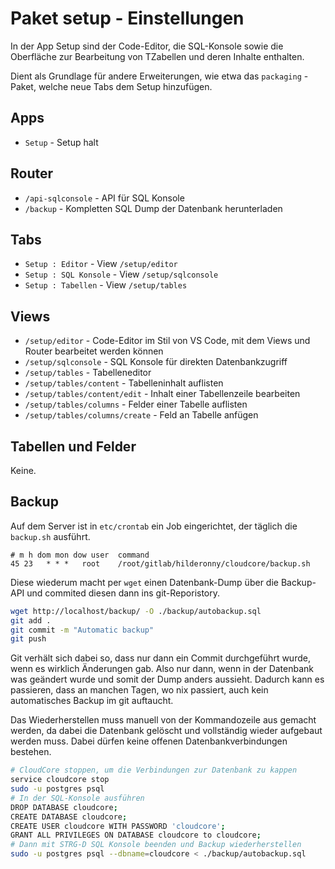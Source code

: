 # Paket setup - Einstellungen

In der App Setup sind der Code-Editor, die SQL-Konsole sowie die Oberfläche zur Bearbeitung von TZabellen und deren Inhalte enthalten.

Dient als Grundlage für andere Erweiterungen, wie etwa das `packaging` - Paket, welche neue Tabs dem Setup hinzufügen.

## Apps

* `Setup` - Setup halt

## Router

* `/api-sqlconsole` - API für SQL Konsole
* `/backup` - Kompletten SQL Dump der Datenbank herunterladen

## Tabs

* `Setup : Editor` - View `/setup/editor`
* `Setup : SQL Konsole` - View `/setup/sqlconsole`
* `Setup : Tabellen` - View `/setup/tables`

## Views

* `/setup/editor` - Code-Editor im Stil von VS Code, mit dem Views und Router bearbeitet werden können
* `/setup/sqlconsole` - SQL Konsole für direkten Datenbankzugriff
* `/setup/tables` - Tabelleneditor
* `/setup/tables/content` - Tabelleninhalt auflisten
* `/setup/tables/content/edit` - Inhalt einer Tabellenzeile bearbeiten
* `/setup/tables/columns` - Felder einer Tabelle auflisten
* `/setup/tables/columns/create` - Feld an Tabelle anfügen

## Tabellen und Felder

Keine.

## Backup

Auf dem Server ist in `etc/crontab` ein Job eingerichtet, der täglich die `backup.sh` ausführt.

```
# m h dom mon dow user  command
45 23   * * *   root    /root/gitlab/hilderonny/cloudcore/backup.sh
```

Diese wiederum macht per `wget` einen Datenbank-Dump über die Backup-API und commited diesen dann ins git-Reporistory.

```sh
wget http://localhost/backup/ -O ./backup/autobackup.sql
git add .
git commit -m "Automatic backup"
git push
```

Git verhält sich dabei so, dass nur dann ein Commit durchgeführt wurde, wenn es wirklich Änderungen gab. Also nur dann, wenn in der Datenbank was geändert wurde und somit der Dump anders aussieht. Dadurch kann es passieren, dass an manchen Tagen, wo nix passiert, auch kein automatisches Backup im git auftaucht.

Das Wiederherstellen muss manuell von der Kommandozeile aus gemacht werden, da dabei die Datenbank gelöscht und vollständig wieder aufgebaut werden muss. Dabei dürfen keine offenen Datenbankverbindungen bestehen.

```sh
# CloudCore stoppen, um die Verbindungen zur Datenbank zu kappen
service cloudcore stop
sudo -u postgres psql
# In der SQL-Konsole ausführen
DROP DATABASE cloudcore;
CREATE DATABASE cloudcore;
CREATE USER cloudcore WITH PASSWORD 'cloudcore';
GRANT ALL PRIVILEGES ON DATABASE cloudcore to cloudcore;
# Dann mit STRG-D SQL Konsole beenden und Backup wiederherstellen
sudo -u postgres psql --dbname=cloudcore < ./backup/autobackup.sql
```